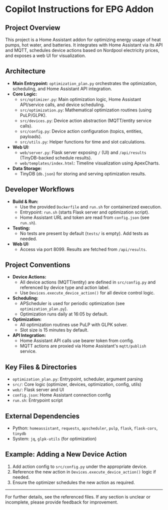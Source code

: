 # Copilot Instructions for EPG Addon

## Project Overview
This project is a Home Assistant addon for optimizing energy usage of heat pumps, hot water, and batteries. It integrates with Home Assistant via its API and MQTT, schedules device actions based on Nordpool electricity prices, and exposes a web UI for visualization.

## Architecture
- **Main Entrypoint:** `optimization_plan.py` orchestrates the optimization, scheduling, and Home Assistant API integration.
- **Core Logic:**
  - `src/optimizer.py`: Main optimization logic, Home Assistant API/service calls, and device scheduling.
  - `src/optimization.py`: Mathematical optimization routines (using PuLP/GLPK).
  - `src/devices.py`: Device action abstraction (MQTT/entity service calls).
  - `src/config.py`: Device action configuration (topics, entities, payloads).
  - `src/utils.py`: Helper functions for time and slot calculations.
- **Web UI:**
  - `web/server.py`: Flask server exposing `/` (UI) and `/api/results` (TinyDB-backed schedule results).
  - `web/templates/index.html`: Timeline visualization using ApexCharts.
- **Data Storage:**
  - TinyDB (`db.json`) for storing and serving optimization results.

## Developer Workflows
- **Build & Run:**
  - Use the provided `Dockerfile` and `run.sh` for containerized execution.
  - Entrypoint: `run.sh` (starts Flask server and optimization script).
  - Home Assistant URL and token are read from `config.json` (see `run.sh`).
- **Testing:**
  - No tests are present by default (`tests/` is empty). Add tests as needed.
- **Web UI:**
  - Access via port 8099. Results are fetched from `/api/results`.

## Project Conventions
- **Device Actions:**
  - All device actions (MQTT/entity) are defined in `src/config.py` and referenced by device type and action label.
  - Use `Devices.execute_device_action()` for all device control logic.
- **Scheduling:**
  - APScheduler is used for periodic optimization (see `optimization_plan.py`).
  - Optimization runs daily at 16:05 by default.
- **Optimization:**
  - All optimization routines use PuLP with GLPK solver.
  - Slot size is 15 minutes by default.
- **API Integration:**
  - Home Assistant API calls use bearer token from config.
  - MQTT actions are proxied via Home Assistant's `mqtt/publish` service.

## Key Files & Directories
- `optimization_plan.py`: Entrypoint, scheduler, argument parsing
- `src/`: Core logic (optimizer, devices, optimization, config, utils)
- `web/`: Flask server and UI
- `config.json`: Home Assistant connection config
- `run.sh`: Entrypoint script

## External Dependencies
- Python: `homeassistant`, `requests`, `apscheduler`, `pulp`, `flask`, `flask-cors`, `tinydb`
- System: `jq`, `glpk-utils` (for optimization)

## Example: Adding a New Device Action
1. Add action config to `src/config.py` under the appropriate device.
2. Reference the new action in `Devices.execute_device_action()` logic if needed.
3. Ensure the optimizer schedules the new action as required.

---
For further details, see the referenced files. If any section is unclear or incomplete, please provide feedback for improvement.
